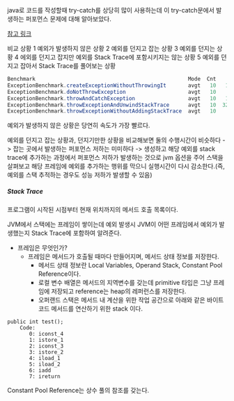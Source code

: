 
java로 코드를 작성할때 try-catch를 상당히 많이 사용하는데 이 try-catch문에서 발생하는 퍼포먼스 문제에 대해 알아보았다.

[참고 링크](https://www.baeldung.com/java-exceptions-performance)

비교 상황
1 예외가 발생하지 않은 상황
2 예외를 던지고 잡는 상황
3 예외를 던지는 상황
4 에외를 던지고 잡지만 예외를 Stack Trace에 포함시키지는 않는 상황
5 예외를 던지고 잡아서 Stack Trace를 풀어보는 상황

``` java
Benchmark                                                 Mode  Cnt    Score   Error  Units
ExceptionBenchmark.createExceptionWithoutThrowingIt       avgt   10   16.605 ± 0.988  ms/op
ExceptionBenchmark.doNotThrowException                    avgt   10    0.047 ± 0.006  ms/op
ExceptionBenchmark.throwAndCatchException                 avgt   10   16.449 ± 0.304  ms/op
ExceptionBenchmark.throwExceptionAndUnwindStackTrace      avgt   10  326.560 ± 4.991  ms/op
ExceptionBenchmark.throwExceptionWithoutAddingStackTrace  avgt   10    1.185 ± 0.015  ms/op
```

예외가 발생하지 않은 상황은 당연히 속도가 가장 빨르다.

예외를 던지고 잡는 상황과, 던지기만한 상황을 비교해보면 둘의 수행시간이 비슷하다 -> 잡는 곳에서 발생하는 퍼포먼스 저하는 미미하다 -> 생성하고 해당 예외를 stack trace에 추가하는 과정에서 퍼포먼스 저하가 발생하는 것으로 jvm 옵션을 주어 스택을 살펴보고 해당 프레임에 예외를 추가하는 행위를 막으니 실행시간이 다시 감소한다.(즉,예외를 스택 추적하는 경우도 성능 저하가 발생할 수 있음)


##### Stack Trace

프로그램이 시작된 시점부터 현재 위치까지의 메서드 호출 목록이다.

JVM에서 스택에는 프레임이 쌓이는데 예외 발생시 JVM이 어떤 프레임에서 예외가 발생했는지 Stack Trace에 포함하여 알려준다.

- 프레임은 무엇인가?
	- 프레임은 메서드가 호출될 때마다 만들어지며, 메서드 상태 정보를 저장한다.
		- 메서드 상태 정보란 Local Variables, Operand Stack, Constant Pool Reference이다.
		- 로컬 변수 배열은 메서드의 지역변수를 갖는데 primitive 타입은 그냥 프레임에 저장되고 reference는 heap의 레퍼런스를 저장한다.
		- 오퍼랜드 스택은 메서드 내 계산을 위한 작업 공간으로 아래와 같은 바이트 코드 메서드를 연산하기 위한 stack 이다.
``` byte code 
public int test();
    Code:
       0: iconst_4
       1: istore_1
       2: iconst_3
       3: istore_2
       4: iload_1
       5: iload_2
       6: iadd
       7: ireturn
```

Constant Pool Reference는 상수 풀의 참조를 갖는다.